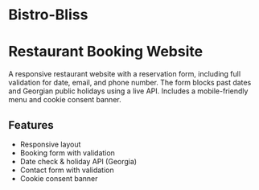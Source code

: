 # Bistro-Bliss
# Restaurant Booking Website

A responsive restaurant website with a reservation form, including full validation for date, email, and phone number. The form blocks past dates and Georgian public holidays using a live API. Includes a mobile-friendly menu and cookie consent banner.

## Features

- Responsive layout
- Booking form with validation
- Date check & holiday API (Georgia)
- Contact form with validation
- Cookie consent banner

